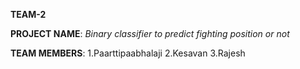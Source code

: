 **TEAM-2**

**PROJECT NAME**: *Binary classifier to predict fighting position or not* 

**TEAM MEMBERS**:
      1.Paarttipaabhalaji
      2.Kesavan
      3.Rajesh


 
